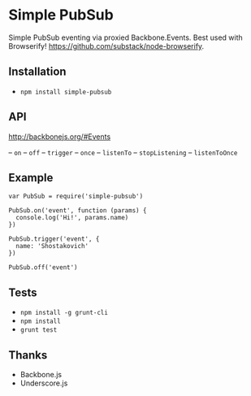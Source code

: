 Simple PubSub
===============

Simple PubSub eventing via proxied Backbone.Events.  Best used with Browserify!  https://github.com/substack/node-browserify.

Installation
------------

- `npm install simple-pubsub`

API
---

http://backbonejs.org/#Events

– `on`
– `off`
– `trigger`
– `once`
– `listenTo`
– `stopListening`
– `listenToOnce`


Example
-------

```
var PubSub = require('simple-pubsub')

PubSub.on('event', function (params) {
  console.log('Hi!', params.name)
})

PubSub.trigger('event', {
  name: 'Shostakovich'
})

PubSub.off('event')
```

Tests
-----

- `npm install -g grunt-cli`
- `npm install`
- `grunt test`


Thanks
------

- Backbone.js
- Underscore.js